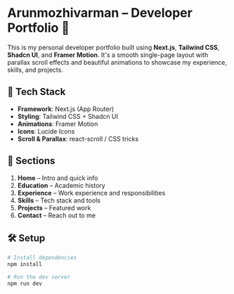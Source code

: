 # Arunmozhivarman – Developer Portfolio 🚀

This is my personal developer portfolio built using **Next.js**, **Tailwind CSS**, **Shadcn UI**, and **Framer Motion**. It's a smooth single-page layout with parallax scroll effects and beautiful animations to showcase my experience, skills, and projects.

## 🧩 Tech Stack

- **Framework**: Next.js (App Router)
- **Styling**: Tailwind CSS + Shadcn UI
- **Animations**: Framer Motion
- **Icons**: Lucide Icons
- **Scroll & Parallax**: react-scroll / CSS tricks

## 📄 Sections

1. **Home** – Intro and quick info
2. **Education** – Academic history
3. **Experience** – Work experience and responsibilities
4. **Skills** – Tech stack and tools
5. **Projects** – Featured work
6. **Contact** – Reach out to me

## 🛠️ Setup

```bash
# Install dependencies
npm install

# Run the dev server
npm run dev
